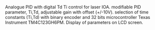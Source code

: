 Analogue PID with digital Td Ti control for laser IOA.
modifiable PID parameter, Ti,Td, adjustable gain with offset (+/-10V).
selection of time constants (Ti,Td) with binary encoder and 32 bits microcontroller Texas Instrument TM4C123GH6PM.
Display of parameters on LCD screen.
